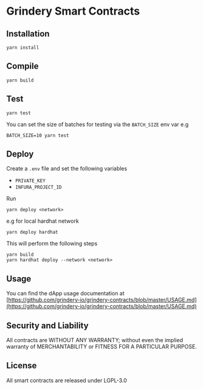 # Grindery Smart Contracts

## Installation

```shell
yarn install
```

## Compile

```shell
yarn build
```

## Test

```shell
yarn test
```

You can set the size of batches for testing via the `BATCH_SIZE` env var e.g
```shell
BATCH_SIZE=10 yarn test
```

## Deploy

Create a `.env` file and set the following variables

- `PRIVATE_KEY`
- `INFURA_PROJECT_ID`

Run

```shell
yarn deploy <network>
```
e.g for local hardhat network
```shell
yarn deploy hardhat
```

This will perform the following steps

```shell
yarn build
yarn hardhat deploy --network <network>
```

## Usage

You can find the dApp usage documentation at [https://github.com/grindery-io/grindery-contracts/blob/master/USAGE.md](https://github.com/grindery-io/grindery-contracts/blob/master/USAGE.md)

## Security and Liability

All contracts are WITHOUT ANY WARRANTY; without even the implied warranty of MERCHANTABILITY or FITNESS FOR A PARTICULAR PURPOSE.

##  License

All smart contracts are released under LGPL-3.0